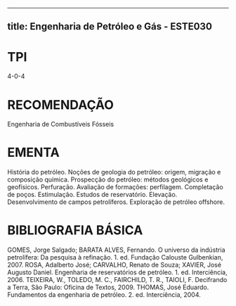 
---
title: Engenharia de Petróleo e Gás - ESTE030 
---

# TPI

4-0-4

# RECOMENDAÇÃO

Engenharia de Combustíveis Fósseis

# EMENTA

História do petróleo. Noções de geologia do petróleo: origem, migração e composição química. Prospecção do petróleo: métodos geológicos e geofísicos. Perfuração. Avaliação de formações: perfilagem. Completação de poços. Estimulação. Estudos de reservatório. Elevação. Desenvolvimento de campos petrolíferos. Exploração de petróleo offshore.

# BIBLIOGRAFIA BÁSICA

GOMES, Jorge Salgado; BARATA ALVES, Fernando. O universo da indústria petrolífera: Da pesquisa à refinação. 1. ed. Fundação Calouste Gulbenkian, 2007.
ROSA, Adalberto José; CARVALHO, Renato de Souza; XAVIER, José Augusto Daniel. Engenharia de reservatórios de petróleo. 1. ed. Interciência, 2006.
TEIXEIRA, W., TOLEDO, M. C., FAIRCHILD, T. R., TAIOLI, F. Decifrando a Terra, São Paulo: Oficina de Textos, 2009.
THOMAS, José Eduardo. Fundamentos da engenharia de petróleo. 2. ed. Interciência, 2004.

        